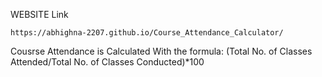 WEBSITE Link
```
https://abhighna-2207.github.io/Course_Attendance_Calculator/
```
Cousrse Attendance is Calculated With the formula: (Total No. of Classes Attended/Total No. of Classes Conducted)*100


